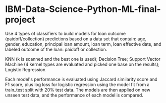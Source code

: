 # IBM-Data-Science-Python-ML-final-project
Use 4 types of classifiers to build models for loan outcome (paidoff/collection) predictions based on a data set that contain: age, gender, education, principal loan amount, loan term, loan effective date, and labeled outcome of the loan: paidoff or collection.

KNN (k is scanned and the best one is used); Decision Tree; Support Vector Machine (4 kernel types are evaluated and picked one base on the results); Logistic Regression. 

Each model's performance is evaluated using Jaccard similarity score and F1 score, plus log loss for logistic regression using the model fit from a train_test split with 20% test data. The models are then applied on new unseen test data, and the performance of each model is compared. 

